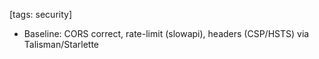 [tags: security]
- Baseline: CORS correct, rate-limit (slowapi), headers (CSP/HSTS) via Talisman/Starlette
